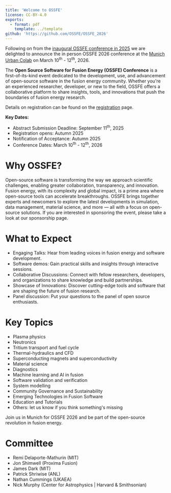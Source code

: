 ```yaml
---
title: 'Welcome to OSSFE'
license: CC-BY-4.0
exports:
  - format: pdf
    template: ../template
github: 'https://github.com/OSSFE/OSSFE_2026'
---
```


Following on from the [inaugural OSSFE conference in 2025](https://ossfe.github.io/OSSFE_2025) we are delighted to announce the in person OSSFE 2026 conference at the [Munich Urban Colab](https://www.munich-urban-colab.de) on March 10<sup>th</sup> - 12<sup>th</sup>, 2026.

The **Open Source Software for Fusion Energy (OSSFE) Conference** is a first-of-its-kind event dedicated to the development, use, and advancement of open-source software in the fusion energy community. Whether you're an experienced researcher, developer, or new to the field, OSSFE offers a collaborative platform to share insights, tools, and innovations that push the boundaries of fusion energy research.

Details on registration can be found on the [registration](registration.md) page.

**Key Dates:**
 - Abstract Submission Deadline: September 11<sup>th</sup>, 2025
 - Registration opens: Autumn 2025
 - Notification of Acceptance: Autumn 2025
 - Conference Dates: March 10<sup>th</sup> - 12<sup>th</sup>, 2026

# Why OSSFE?
Open-source software is transforming the way we approach scientific challenges, enabling greater collaboration, transparency, and innovation. Fusion energy, with its complexity and global impact, is a prime area where open-source tools can accelerate breakthroughs. OSSFE brings together experts and newcomers to explore the latest developments in simulation, data management, material science, and more — all with a focus on open-source solutions. If you are interested in sponsoring the event, please take a look at our sponsorship page.

# What to Expect
 - Engaging Talks: Hear from leading voices in fusion energy and software development.
 - Software demos: Gain practical skills and insights through interactive sessions.
 - Collaborative Discussions: Connect with fellow researchers, developers, and organizations to share knowledge and build partnerships.
 - Showcase of Innovations: Discover cutting-edge tools and software that are shaping the future of fusion research.
 - Panel discussion: Put your questions to the panel of open source enthusiasts.

# Key Topics
 - Plasma physics
 - Neutronics
 - Tritium transport and fuel cycle
 - Thermal-hydraulics and CFD
 - Superconducting magnets and superconductivity
 - Material science
 - Diagnostics
 - Machine learning and AI in fusion
 - Software validation and verification
 - System modelling
 - Community Governance and Sustainability
 - Emerging Technologies in Fusion Software
 - Education and Tutorials
 - Others: let us know if you think something's missing

Join us in Munich for OSSFE 2026 and be part of the open-source revolution in fusion energy.

# Committee
 - Remi Delaporte-Mathurin (MIT)
 - Jon Shimwell (Proxima Fusion) 
 - James Dark (MIT)
 - Patrick Shriwise (ANL)
 - Nathan Cummings (UKAEA)
 - Nick Murphy (Center for Astrophysics | Harvard & Smithsonian) 
 
<!-- 
```{tableofcontents}
``` -->
